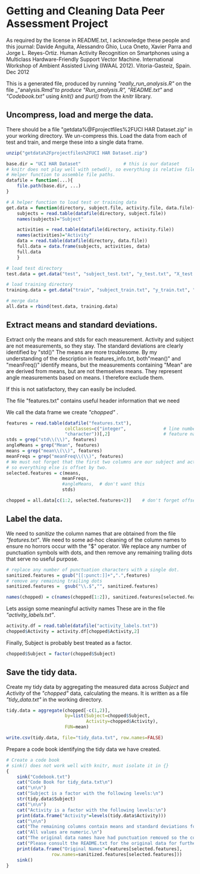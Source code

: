 # Getting and Cleaning Data Peer Assessment Project

As required by the license in README.txt, I acknowledge these people and this journal:
 Davide Anguita, Alessandro Ghio, Luca Oneto, Xavier Parra and Jorge L. Reyes-Ortiz. Human Activity Recognition on Smartphones using a Multiclass Hardware-Friendly Support Vector Machine. International Workshop of Ambient Assisted Living (IWAAL 2012). Vitoria-Gasteiz, Spain. Dec 2012
 
 This is a generated file, produced by running _"really_run_analysis.R"_ on the file _"analysis.Rmd"_to produce _"Run_analysis.R"_, "README.txt"_ and _"Codebook.txt"_ using _knit()_ and _purl()_ from the _knitr_ library.
## Uncompress, load and merge the data.
There should be a file "getdata%@Fprojectfiles%2FUCI HAR Dataset.zip" in your working directory.
We un-compress this.
Load the data from each of test and train, and merge these into a single data frame.

```r
unzip("getdata%2Fprojectfiles%2FUCI HAR Dataset.zip")

base.dir = "UCI HAR Dataset"                # this is our dataset
# knitr does not play well with setwd(), so everything is relative file paths.
# Helper function to assemble file paths.
datafile = function(...){
    file.path(base.dir, ...)
}

# A helper function to load test or training data
get.data = function(directory, subject.file, activity.file, data.file){
    subjects = read.table(datafile(directory, subject.file))
    names(subjects)="Subject"

    activities = read.table(datafile(directory, activity.file))
    names(activities)="Activity"
    data = read.table(datafile(directory, data.file))
    full.data = data.frame(subjects, activities, data)
    full.data
    }

# load test directory
test.data = get.data("test", "subject_test.txt", "y_test.txt", "X_test.txt")

# load training directory
training.data = get.data("train", "subject_train.txt", "y_train.txt", "X_train.txt")

# merge data
all.data = rbind(test.data, training.data)
```
## Extract means and standard deviations.

Extract only the means and stds for each measurement.
Activity and subject are not measurements, so they stay.
The standard deviations are clearly identified by "std()"
The means are more troublesome. By my understanding of the description in features_info.txt,
both"mean()" and "meanFreq()" identify means, but the measurements containing "Mean" are are 
derived from means, but are not themselves means.
They represent angle measurements based on means.
I therefore exclude them.

If this is not satisfactory, they can easily be included.

The file "features.txt" contains useful header information that we need

We call the data frame we create _"chopped"_ .

```r
features = read.table(datafile("features.txt"), 
                      colClasses=c("integer",              # line number
                      "character"))[,2]                    # feature name
stds = grep("std\\(\\)", features)
angleMeans = grep("Mean", features)
means = grep("mean\\(\\)", features)
meanFreqs = grep("meanFreq\\(\\)", features)
# We must not forget that the first two columns are our subject and activity columns
# so everything else is offset by two.
selected.features = c(means,
                     meanFreqs,
                     #angleMeans,  # don't want this
                     stds)

chopped = all.data[c(1:2, selected.features+2)]    # don't forget offset for first two columns
```
## Label the data.
We need to _sanitize_ the column names that are obtained from the file _"features.txt"_.
We need to some ad-hoc cleaning of the column names to ensure no
horrors occur with the "$" operator.
We replace any number of punctuation symbols with dots, and then remove any remaining trailing dots that serve no useful purpose.

```r
# replace any number of punctuation characters with a single dot.
sanitized.features = gsub("[[:punct:]]+",".",features)
# remove any remaining trailing dots
sanitized.features =  gsub("\\.$","", sanitized.features)

names(chopped) = c(names(chopped[1:2]), sanitized.features[selected.features])
```

Lets assign some meaningful activity names
These are in the file _"activity_labels.txt"_.

```r
activity.df = read.table(datafile("activity_labels.txt"))
chopped$Activity = activity.df[chopped$Activity,2]
```
Finally, Subject is probably best treated as a factor.

```r
chopped$Subject = factor(chopped$Subject)
```
## Save the tidy data.
Create my tidy data by aggregating the measured data across _Subject_ and _Activity_ of the _"chopped"_ data, calculating the means.
It is written as a file _"tidy_data.txt"_ in the working directory.

```r
tidy.data = aggregate(chopped[-c(1,2)], 
                      by=list(Subject=chopped$Subject, 
                              Activity=chopped$Activity), 
                      FUN=mean)

write.csv(tidy.data, file="tidy_data.txt", row.names=FALSE)
```
Prepare a code book identifying the tidy data we have created.

```r
# Create a code book
# sink() does not work well with knitr, must isolate it in {}
{
    sink("Codebook.txt")
    cat("Code Book for tidy_data.txt\n")
    cat("\n\n")
    cat("Subject is a factor with the following levels:\n")
    str(tidy.data$Subject)
    cat("\n\n")
    cat("Activity is a factor with the following levels:\n")
    print(data.frame("Activity"=levels(tidy.data$Activity)))
    cat("\n\n")
    cat("The remaining columns contain means and standard deviations for various measurements\n")
    cat("All values are numeric.\n")
    cat("The original data names have had punctuation removed so the column names can be used safely.\n")
    cat("Please consult the README.txt for the original data for further clarification\n")
    print(data.frame("Original Names"=features[selected.features], 
                 row.names=sanitized.features[selected.features]))
    sink()
}
```




